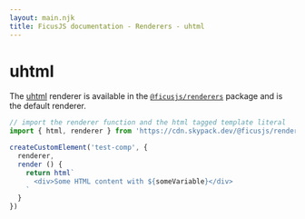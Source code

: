 ```yaml
---
layout: main.njk
title: FicusJS documentation - Renderers - uhtml
---
```

# uhtml

The [uhtml](https://www.npmjs.com/package/uhtml) renderer is available in the [`@ficusjs/renderers`](https://www.npmjs.com/package/@ficusjs/renderers) package and is the default renderer.

```js
// import the renderer function and the html tagged template literal
import { html, renderer } from 'https://cdn.skypack.dev/@ficusjs/renderers@4/uhtml'

createCustomElement('test-comp', {
  renderer,
  render () {
    return html`
      <div>Some HTML content with ${someVariable}</div>
    `
  }
})
```
